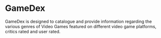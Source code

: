 # GameDex
GameDex is designed to catalogue and provide information regarding the various genres of Video Games featured on different video game platforms, critics rated and user rated.
